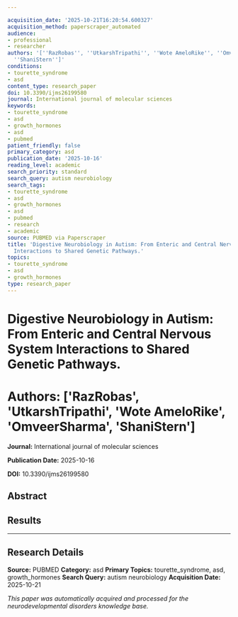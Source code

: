 ```yaml
---

acquisition_date: '2025-10-21T16:20:54.600327'
acquisition_method: paperscraper_automated
audience:
- professional
- researcher
authors: '[''RazRobas'', ''UtkarshTripathi'', ''Wote AmeloRike'', ''OmveerSharma'',
  ''ShaniStern'']'
conditions:
- tourette_syndrome
- asd
content_type: research_paper
doi: 10.3390/ijms26199580
journal: International journal of molecular sciences
keywords:
- tourette_syndrome
- asd
- growth_hormones
- asd
- pubmed
patient_friendly: false
primary_category: asd
publication_date: '2025-10-16'
reading_level: academic
search_priority: standard
search_query: autism neurobiology
search_tags:
- tourette_syndrome
- asd
- growth_hormones
- asd
- pubmed
- research
- academic
source: PUBMED via Paperscraper
title: 'Digestive Neurobiology in Autism: From Enteric and Central Nervous System
  Interactions to Shared Genetic Pathways.'
topics:
- tourette_syndrome
- asd
- growth_hormones
type: research_paper
---
```




# Digestive Neurobiology in Autism: From Enteric and Central Nervous System Interactions to Shared Genetic Pathways.

# **Authors:** ['RazRobas', 'UtkarshTripathi', 'Wote AmeloRike', 'OmveerSharma', 'ShaniStern']

**Journal:** International journal of molecular sciences

**Publication Date:** 2025-10-16

**DOI:** 10.3390/ijms26199580

## Abstract

## Results

---

## Research Details

**Source:** PUBMED
**Category:** asd
**Primary Topics:** tourette_syndrome, asd, growth_hormones
**Search Query:** autism neurobiology
**Acquisition Date:** 2025-10-21

*This paper was automatically acquired and processed for the neurodevelopmental disorders knowledge base.*
